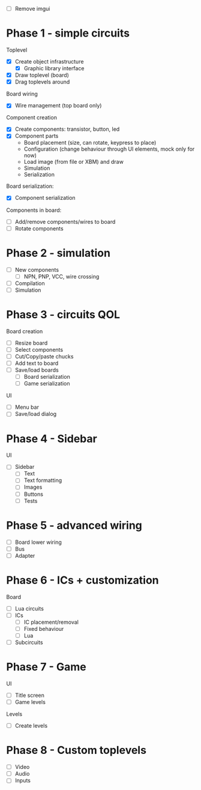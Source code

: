 - [ ] Remove imgui

# Phase 1 - simple circuits

Toplevel
- [x] Create object infrastructure
  - [x] Graphic library interface
- [x] Draw toplevel (board)
- [x] Drag toplevels around

Board wiring
- [x] Wire management (top board only)

Component creation
- [x] Create components: transistor, button, led
- [x] Component parts
  - Board placement (size, can rotate, keypress to place)
  - Configuration (change behaviour through UI elements, mock only for now)
  - Load image (from file or XBM) and draw
  - Simulation
  - Serialization

Board serialization:
- [x] Component serialization

Components in board:
- [ ] Add/remove components/wires to board
- [ ] Rotate components

# Phase 2 - simulation

- [ ] New components
  - [ ] NPN, PNP, VCC, wire crossing
- [ ] Compilation
- [ ] Simulation

# Phase 3 - circuits QOL

Board creation
- [ ] Resize board
- [ ] Select components
- [ ] Cut/Copy/paste chucks
- [ ] Add text to board
- [ ] Save/load boards
  - [ ] Board serialization
  - [ ] Game serialization

UI
- [ ] Menu bar
- [ ] Save/load dialog

# Phase 4 - Sidebar

UI
- [ ] Sidebar
  - [ ] Text
  - [ ] Text formatting
  - [ ] Images
  - [ ] Buttons
  - [ ] Tests

# Phase 5 - advanced wiring

- [ ] Board lower wiring
- [ ] Bus
- [ ] Adapter

# Phase 6 - ICs + customization

Board
- [ ] Lua circuits
- [ ] ICs
  - [ ] IC placement/removal
  - [ ] Fixed behaviour
  - [ ] Lua
- [ ] Subcircuits

# Phase 7 - Game

UI
- [ ] Title screen
- [ ] Game levels

Levels
- [ ] Create levels

# Phase 8 - Custom toplevels

- [ ] Video
- [ ] Audio
- [ ] Inputs
